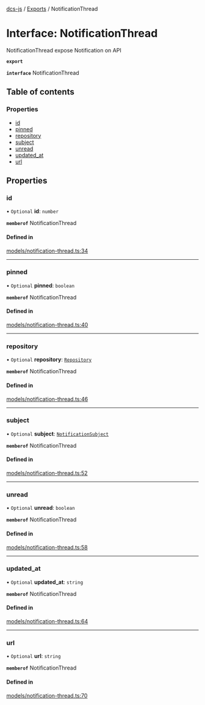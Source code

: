 [dcs-js](../README.md) / [Exports](../modules.md) / NotificationThread

# Interface: NotificationThread

NotificationThread expose Notification on API

**`export`**

**`interface`** NotificationThread

## Table of contents

### Properties

- [id](NotificationThread.md#id)
- [pinned](NotificationThread.md#pinned)
- [repository](NotificationThread.md#repository)
- [subject](NotificationThread.md#subject)
- [unread](NotificationThread.md#unread)
- [updated\_at](NotificationThread.md#updated_at)
- [url](NotificationThread.md#url)

## Properties

### <a id="id" name="id"></a> id

• `Optional` **id**: `number`

**`memberof`** NotificationThread

#### Defined in

[models/notification-thread.ts:34](https://github.com/unfoldingWord/dcs-js/blob/b29eb7a/models/notification-thread.ts#L34)

___

### <a id="pinned" name="pinned"></a> pinned

• `Optional` **pinned**: `boolean`

**`memberof`** NotificationThread

#### Defined in

[models/notification-thread.ts:40](https://github.com/unfoldingWord/dcs-js/blob/b29eb7a/models/notification-thread.ts#L40)

___

### <a id="repository" name="repository"></a> repository

• `Optional` **repository**: [`Repository`](Repository.md)

**`memberof`** NotificationThread

#### Defined in

[models/notification-thread.ts:46](https://github.com/unfoldingWord/dcs-js/blob/b29eb7a/models/notification-thread.ts#L46)

___

### <a id="subject" name="subject"></a> subject

• `Optional` **subject**: [`NotificationSubject`](NotificationSubject.md)

**`memberof`** NotificationThread

#### Defined in

[models/notification-thread.ts:52](https://github.com/unfoldingWord/dcs-js/blob/b29eb7a/models/notification-thread.ts#L52)

___

### <a id="unread" name="unread"></a> unread

• `Optional` **unread**: `boolean`

**`memberof`** NotificationThread

#### Defined in

[models/notification-thread.ts:58](https://github.com/unfoldingWord/dcs-js/blob/b29eb7a/models/notification-thread.ts#L58)

___

### <a id="updated_at" name="updated_at"></a> updated\_at

• `Optional` **updated\_at**: `string`

**`memberof`** NotificationThread

#### Defined in

[models/notification-thread.ts:64](https://github.com/unfoldingWord/dcs-js/blob/b29eb7a/models/notification-thread.ts#L64)

___

### <a id="url" name="url"></a> url

• `Optional` **url**: `string`

**`memberof`** NotificationThread

#### Defined in

[models/notification-thread.ts:70](https://github.com/unfoldingWord/dcs-js/blob/b29eb7a/models/notification-thread.ts#L70)
